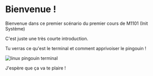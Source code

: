 # Bienvenue !

Bienvenue dans ce premier scénario du premier cours de M1101 (Init Système)

C'est juste une très courte introduction.

Tu verras ce qu'est le terminal et comment apprivoiser le pingouin !

<img src="./assets/linux_pinguin_terminal.jpg" alt="linux pingouin terminal"/>

J'espère que ça va te plaire !
